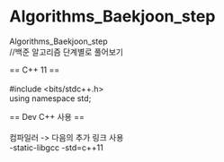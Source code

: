 # Algorithms_Baekjoon_step
Algorithms_Baekjoon_step <br> //백준 알고리즘 단계별로 풀어보기

== C++ 11 == <br><br>
#include <bits/stdc++.h>  <br>
using namespace std;  <br>

== Dev C++ 사용 ==  <br><br>
컴파일러 -> 다음의 추가 링크 사용  <br>
-static-libgcc -std=c++11  <br>

